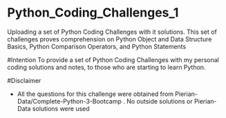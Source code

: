 # Python_Coding_Challenges_1
Uploading a set of Python Coding Challenges with it solutions. This set of challenges proves comprehension on Python Object and Data Structure Basics, Python Comparison Operators, and Python Statements

#Intention
To provide a set of Python Coding Challenges with my personal coding solutions and notes, to those who are starting to learn Python. 

#Disclaimer
- All the questions for this challenge were obtained from Pierian-Data/Complete-Python-3-Bootcamp . No outside solutions or Pierian-Data solutions were used
